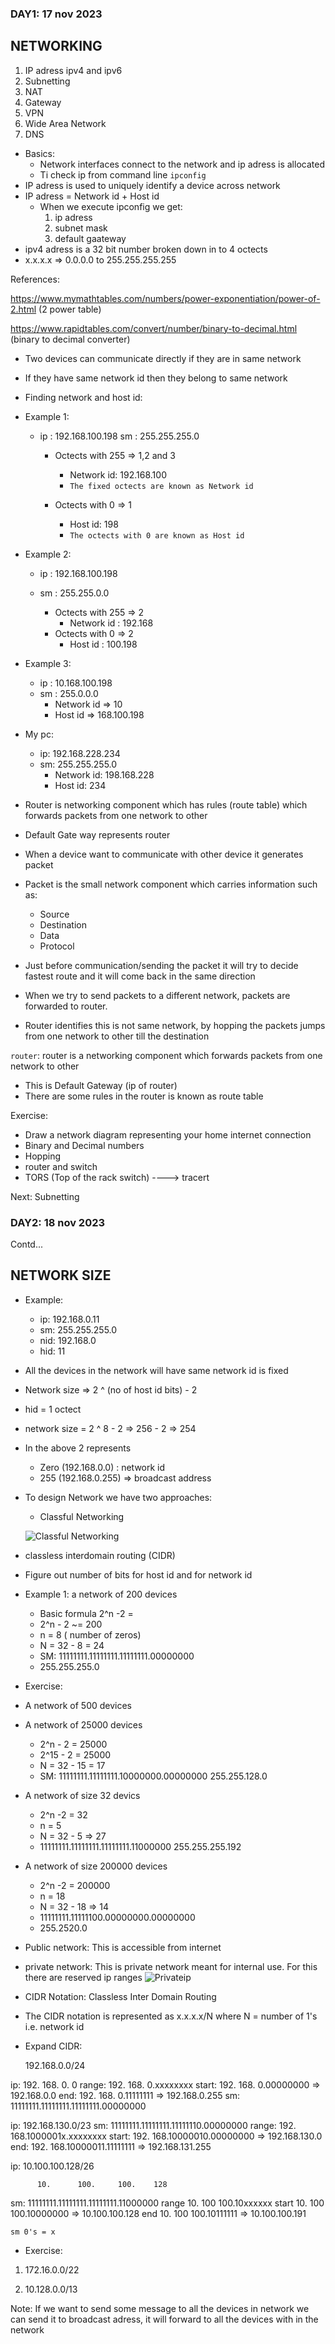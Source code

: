 ### DAY1: 17 nov 2023

## NETWORKING

1. IP adress ipv4 and ipv6
2. Subnetting
3. NAT
4. Gateway
5. VPN
6. Wide Area Network
7. DNS

- Basics:
  - Network interfaces connect to the network and ip adress is allocated
  - Ti check ip from command line `ipconfig`
- IP adress is used to uniquely identify a device across network
- IP adress = Network id + Host id
  - When we execute ipconfig we get:
    1. ip adress
    2. subnet mask
    3. default gaateway
- ipv4 adress is a 32 bit number broken down in to 4 octects
- x.x.x.x => 0.0.0.0 to 255.255.255.255

References:

https://www.mymathtables.com/numbers/power-exponentiation/power-of-2.html (2 power table)

https://www.rapidtables.com/convert/number/binary-to-decimal.html (binary to decimal converter)

- Two devices can communicate directly if they are in same network
- If they have same network id then they belong to same network
- Finding network and host id:

- Example 1:

  - ip : 192.168.100.198
    sm : 255.255.255.0

    - Octects with 255 => 1,2 and 3

      - Network id: 192.168.100
      - `The fixed octects are known as Network id`

    - Octects with 0 => 1
      - Host id: 198
      - `The octects with 0 are known as Host id`

- Example 2:

  - ip : 192.168.100.198
  - sm : 255.255.0.0

    - Octects with 255 => 2
      - Network id : 192.168
    - Octects with 0 => 2
      - Host id : 100.198

- Example 3:

  - ip : 10.168.100.198
  - sm : 255.0.0.0
    - Network id => 10
    - Host id => 168.100.198

- My pc:

  - ip: 192.168.228.234
  - sm: 255.255.255.0
    - Network id: 198.168.228
    - Host id: 234

- Router is networking component which has rules (route table) which forwards packets from one network to other
- Default Gate way represents router

- When a device want to communicate with other device it generates packet
- Packet is the small network component which carries information such as:
  - Source
  - Destination
  - Data
  - Protocol
- Just before communication/sending the packet it will try to decide fastest route and it will come back in the same direction
- When we try to send packets to a different network, packets are forwarded to router.
- Router identifies this is not same network, by hopping the packets jumps from one network to other till the destination

`router`: router is a networking component which forwards packets from one network to other

- This is Default Gateway (ip of router)
- There are some rules in the router is known as route table

Exercise:

- Draw a network diagram representing your home internet connection
- Binary and Decimal numbers
- Hopping
- router and switch
- TORS (Top of the rack switch)
  ----> tracert <website name>

Next: Subnetting

### DAY2: 18 nov 2023

Contd...

## NETWORK SIZE

- Example:

  - ip: 192.168.0.11
  - sm: 255.255.255.0
  - nid: 192.168.0
  - hid: 11

- All the devices in the network will have same network id is fixed
- Network size => 2 ^ (no of host id bits) - 2
- hid = 1 octect
- network size = 2 ^ 8 - 2 => 256 - 2 => 254
- In the above 2 represents
  - Zero (192.168.0.0) : network id
  - 255 (192.168.0.255) => broadcast address
- To design Network we have two approaches:

  - Classful Networking <not useful>

  ![Classful Networking](./Classfulnetwork.png)

* classless interdomain routing (CIDR)
* Figure out number of bits for host id and for network id

* Example 1: a network of 200 devices

  - Basic formula 2^n -2 = <number of devices>

  * 2^n - 2 ~= 200
  * n = 8 ( number of zeros)
  * N = 32 - 8 = 24
  * SM: 11111111.11111111.11111111.00000000
  * 255.255.255.0

* Exercise:
* A network of 500 devices
* A network of 25000 devices
  - 2^n - 2 = 25000
  - 2^15 - 2 = 25000
  - N = 32 - 15 = 17
  - SM: 11111111.11111111.10000000.00000000
    255.255.128.0
* A network of size 32 devics

  - 2^n -2 = 32
  - n = 5
  - N = 32 - 5 => 27
  - 11111111.11111111.11111111.11000000
    255.255.255.192

* A network of size 200000 devices

  - 2^n -2 = 200000
  - n = 18
  - N = 32 - 18 => 14
  - 11111111.11111100.00000000.00000000
  - 255.2520.0

* Public network: This is accessible from internet
* private network: This is private network meant for internal use. For this there are reserved ip ranges
  ![Privateip](./Privateipv4.png)

* CIDR Notation: Classless Inter Domain Routing <used these days>
* The CIDR notation is represented as x.x.x.x/N where N = number of 1's i.e. network id
* Expand CIDR:

  192.168.0.0/24

ip: 192. 168. 0. 0
range: 192. 168. 0.xxxxxxxx
start: 192. 168. 0.00000000 => 192.168.0.0
end: 192. 168. 0.11111111 => 192.168.0.255
sm: 11111111.11111111.11111111.00000000

ip: 192.168.130.0/23
sm: 11111111.11111111.11111110.00000000
range: 192. 168.1000001x.xxxxxxxx
start: 192. 168.10000010.00000000 => 192.168.130.0
end: 192. 168.10000011.11111111 => 192.168.131.255

ip: 10.100.100.128/26

          10.      100.     100.    128
sm:  11111111.11111111.11111111.11000000
range      10.     100      100.10xxxxxx
start      10.      100     100.10000000 => 10.100.100.128
end        10.      100     100.10111111 => 10.100.100.191


`sm 0's = x`


- Exercise:

1. 172.16.0.0/22
        
2. 10.128.0.0/13

Note: If we want to send some message to all the devices in network we can send it to broadcast adress, it will forward to all the devices with in the network
